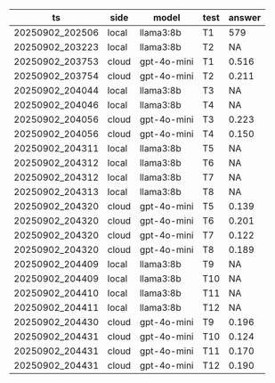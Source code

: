 | ts | side | model | test | answer |
|---|---|---|---|---|
| 20250902_202506 | local | llama3:8b | T1 | 579 |
| 20250902_203223 | local | llama3:8b | T2 | NA | 333 | 5 | 1 |
| 20250902_203753 | cloud | gpt-4o-mini | T1 | 0.516 | null | 5 | 1 |
| 20250902_203754 | cloud | gpt-4o-mini | T2 | 0.211 | null | 5 | 1 |
| 20250902_204044 | local | llama3:8b | T3 | NA | (37*18) - (29*17) = 666 - 493 = 173 | 37 | 9 |
| 20250902_204046 | local | llama3:8b | T4 | NA | 10800 + 1500 + 40 = 12340 | 27 | 7 |
| 20250902_204056 | cloud | gpt-4o-mini | T3 | 0.223 | null | 5 | 1 |
| 20250902_204056 | cloud | gpt-4o-mini | T4 | 0.150 | null | 5 | 1 |
| 20250902_204311 | local | llama3:8b | T5 | NA | 5 | 3 | 1 |
| 20250902_204312 | local | llama3:8b | T6 | NA | Париж. | 8 | 1 |
| 20250902_204312 | local | llama3:8b | T7 | NA | 7 | 3 | 1 |
| 20250902_204313 | local | llama3:8b | T8 | NA | 2 + 4 + 6 = 12 | 16 | 7 |
| 20250902_204320 | cloud | gpt-4o-mini | T5 | 0.139 | null | 5 | 1 |
| 20250902_204320 | cloud | gpt-4o-mini | T6 | 0.201 | null | 5 | 1 |
| 20250902_204320 | cloud | gpt-4o-mini | T7 | 0.122 | null | 5 | 1 |
| 20250902_204320 | cloud | gpt-4o-mini | T8 | 0.189 | null | 5 | 1 |
| 20250902_204409 | local | llama3:8b | T9 | NA | 80235 | 7 | 1 |
| 20250902_204409 | local | llama3:8b | T10 | NA | 3 9 15 27 | 11 | 4 |
| 20250902_204410 | local | llama3:8b | T11 | NA | Воскресенье. | 14 | 1 |
| 20250902_204411 | local | llama3:8b | T12 | NA | 2500 | 6 | 1 |
| 20250902_204430 | cloud | gpt-4o-mini | T9 | 0.196 | null | 5 | 1 |
| 20250902_204431 | cloud | gpt-4o-mini | T10 | 0.124 | null | 5 | 1 |
| 20250902_204431 | cloud | gpt-4o-mini | T11 | 0.170 | null | 5 | 1 |
| 20250902_204431 | cloud | gpt-4o-mini | T12 | 0.190 | null | 5 | 1 |
